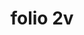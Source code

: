 ---
layout: edition
title: folio 2v
manuscript: Turin, Biblioteca Nazionale, MS N.III.19
sigla: T
iip: t002v.tif
milestone: 4
---